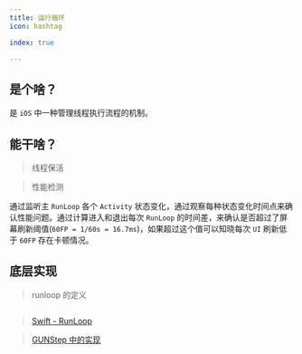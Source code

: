 ```yaml
---
title: 运行循环
icon: hashtag

index: true

---
```


## 是个啥？

  是 `iOS` 中一种管理线程执行流程的机制。

## 能干啥？

> 线程保活
    


> 性能检测

  通过监听主 `RunLoop` 各个 `Activity` 状态变化，通过观察每种状态变化时间点来确认性能问题。通过计算进入和退出每次 `RunLoop` 的时间差，来确认是否超过了屏幕刷新阈值(`60FP = 1/60s = 16.7ms`)，如果超过这个值可以知晓每次 `UI` 刷新低于 `60FP` 存在卡顿情况。

## 底层实现

> runloop 的定义

```swift

```

> [Swift - RunLoop](https://github.com/apple/swift-corelibs-foundation/blob/main/Sources/Foundation/RunLoop.swift)

> [GUNStep 中的实现](https://github.com/gnustep/libs-base/blob/master/Source/NSRunLoop.m)

```objc

```